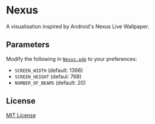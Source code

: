 # Nexus
A visualisation inspired by Android's Nexus Live Wallpaper.

## Parameters
Modify the following in [`Nexus.pde`](https://github.com/adeijosol/Nexus/raw/master/Nexus.pde) to your preferences:
- `SCREEN_WIDTH` (default: 1366)
- `SCREEN_HEIGHT` (defaul: 768)
- `NUMBER_OF_BEAMS` (default: 20)

## License
[MIT License](https://github.com/adeijosol/Nexus/raw/master/LICENSE)